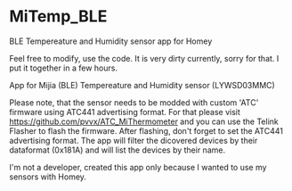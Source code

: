 # MiTemp_BLE

BLE Tempereature and Humidity sensor app for Homey

Feel free to modify, use the code. It is very dirty currently, sorry for that. I put it together in a few hours.


App for Mijia (BLE) Tempereature and Humidity sensor (LYWSD03MMC)

Please note, that the sensor needs to be modded with custom 'ATC' firmware using ATC441 advertising format.
For that please visit https://github.com/pvvx/ATC_MiThermometer and you can use the Telink Flasher to flash the firmware.
After flashing, don't forget to set the ATC441 advertising format.
The app will filter the dicovered devices by their dataformat (0x181A) and will list the devices by their name.

I'm not a developer, created this app only because I wanted to use my sensors with Homey.
